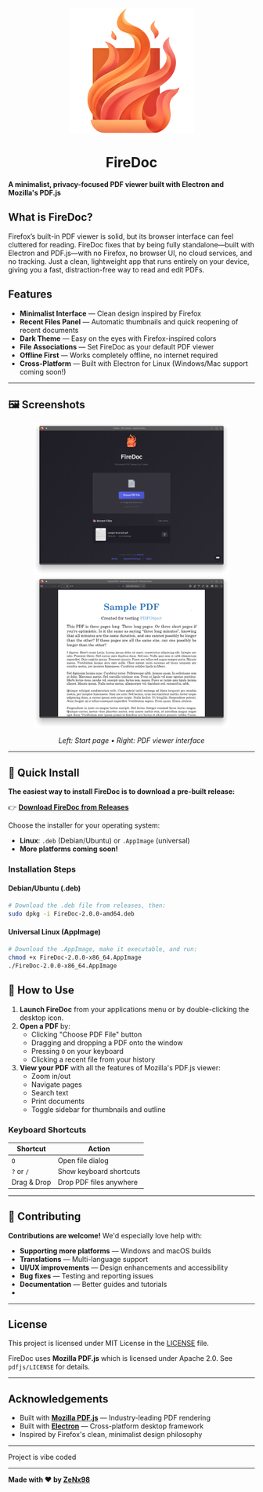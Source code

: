 <p align="center">
  <img src="icon.png" width="256" height="256">
</p>

<h1 align="center">FireDoc</h1>

**A minimalist, privacy-focused PDF viewer built with Electron and Mozilla's PDF.js**

## What is FireDoc?

Firefox’s built-in PDF viewer is solid, but its browser interface can feel cluttered for reading. FireDoc fixes that by being fully standalone—built with Electron and PDF.js—with no Firefox, no browser UI, no cloud services, and no tracking. Just a clean, lightweight app that runs entirely on your device, giving you a fast, distraction-free way to read and edit PDFs.

##  Features

- **Minimalist Interface** — Clean design inspired by Firefox
- **Recent Files Panel** — Automatic thumbnails and quick reopening of recent documents
- **Dark Theme** — Easy on the eyes with Firefox-inspired colors
- **File Associations** — Set FireDoc as your default PDF viewer
- **Offline First** — Works completely offline, no internet required
- **Cross-Platform** — Built with Electron for Linux (Windows/Mac support coming soon!)
  
---

## 🖼️ Screenshots

<p align="center">
  <img src="img/screenshot1.png" width="400">
  <img src="img/screenshot2.png" width="400">
</p>

<p align="center">
  <em>Left: Start page • Right: PDF viewer interface</em>
</p>

---

## 🚀 Quick Install

**The easiest way to install FireDoc is to download a pre-built release:**

👉 **[Download FireDoc from Releases](https://github.com/ZeNx98/FireDoc/releases)**

Choose the installer for your operating system:
- **Linux**: `.deb` (Debian/Ubuntu) or `.AppImage` (universal)
- **More platforms coming soon!**

### Installation Steps

#### Debian/Ubuntu (.deb)
```sh
# Download the .deb file from releases, then:
sudo dpkg -i FireDoc-2.0.0-amd64.deb
```

#### Universal Linux (AppImage)
```sh
# Download the .AppImage, make it executable, and run:
chmod +x FireDoc-2.0.0-x86_64.AppImage
./FireDoc-2.0.0-x86_64.AppImage
```


## 📖 How to Use

1. **Launch FireDoc** from your applications menu or by double-clicking the desktop icon.
2. **Open a PDF** by:
   - Clicking "Choose PDF File" button
   - Dragging and dropping a PDF onto the window
   - Pressing `O` on your keyboard
   - Clicking a recent file from your history
3. **View your PDF** with all the features of Mozilla's PDF.js viewer:
   - Zoom in/out
   - Navigate pages
   - Search text
   - Print documents
   - Toggle sidebar for thumbnails and outline

### Keyboard Shortcuts

| Shortcut | Action |
|----------|--------|
| `O` | Open file dialog |
| `?` or `/` | Show keyboard shortcuts |
| Drag & Drop | Drop PDF files anywhere |


---

## 🤝 Contributing

**Contributions are welcome!** We'd especially love help with:

- **Supporting more platforms** — Windows and macOS builds
- **Translations** — Multi-language support
- **UI/UX improvements** — Design enhancements and accessibility
- **Bug fixes** — Testing and reporting issues
- **Documentation** — Better guides and tutorials
- 
---

## License

This project is licensed under MIT License in the [LICENSE](./LICENSE) file.

FireDoc uses **Mozilla PDF.js** which is licensed under Apache 2.0. See `pdfjs/LICENSE` for details.

---

## Acknowledgements

- Built with **[Mozilla PDF.js](https://github.com/mozilla/pdf.js)** — Industry-leading PDF rendering
- Built with **[Electron](https://www.electronjs.org/)** — Cross-platform desktop framework
- Inspired by Firefox's clean, minimalist design philosophy

---

Project is vibe coded

---

**Made with ❤️ by [ZeNx98](https://github.com/ZeNx98)**
